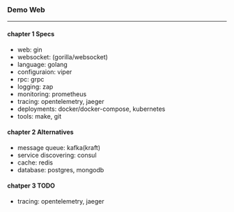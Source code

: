 ### Demo Web
---

#### chapter 1 Specs
- web: gin
- websocket: (gorilla/websocket)
- language: golang
- configuraion: viper
- rpc: grpc
- logging: zap
- monitoring: prometheus
- tracing: opentelemetry, jaeger
- deployments: docker/docker-compose, kubernetes
- tools: make, git

#### chapter 2 Alternatives
- message queue: kafka(kraft)
- service discovering: consul
- cache: redis
- database: postgres, mongodb

#### chatper 3 TODO
- tracing: opentelemetry, jaeger
